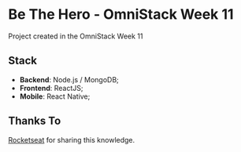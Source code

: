 # Be The Hero - OmniStack Week 11

Project created in the OmniStack Week 11

## Stack

- **Backend**: Node.js / MongoDB;
- **Frontend**: ReactJS;
- **Mobile**: React Native;

## Thanks To

[Rocketseat](https://rocketseat.com.br/) for sharing this knowledge.
